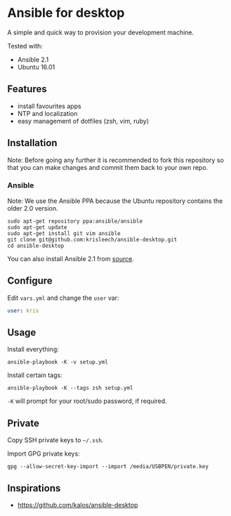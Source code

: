 # Ansible for desktop

A simple and quick way to provision your development machine.

Tested with:

* Ansible 2.1
* Ubuntu 16.01

## Features

- install favourites apps
- NTP and localization
- easy management of dotfiles (zsh, vim, ruby)

## Installation

Note: Before going any further it is recommended to fork this repository so that you
can make changes and commit them back to your own repo.

### Ansible

Note: We use the Ansible PPA because the Ubuntu repository contains the older
2.0 version.

```
sudo apt-get repository ppa:ansible/ansible
sudo apt-get update
sudo apt-get install git vim ansible
git clone git@github.com:krisleech/ansible-desktop.git
cd ansible-desktop
```

You can also install Ansible 2.1 from [source](http://docs.ansible.com/ansible/intro_installation.html).


## Configure

Edit `vars.yml` and change the `user` var:

```yaml
user: kris
```

## Usage

Install everything:

    ansible-playbook -K -v setup.yml

Install certain tags:

    ansible-playbook -K --tags zsh setup.yml

`-K` will prompt for your root/sudo password, if required.

## Private

Copy SSH private keys to `~/.ssh`.

Import GPG private keys:

```
gpg --allow-secret-key-import --import /media/USBPEN/private.key
```

## Inspirations

* https://github.com/kalos/ansible-desktop

